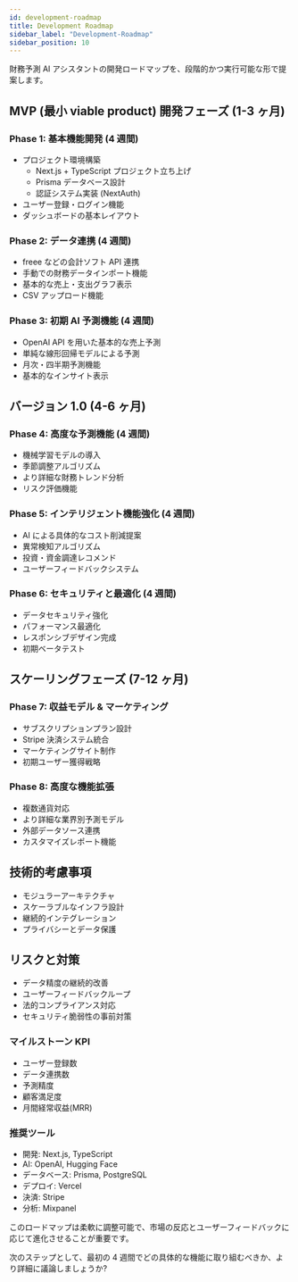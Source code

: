 ```yaml
---
id: development-roadmap
title: Development Roadmap
sidebar_label: "Development-Roadmap"
sidebar_position: 10
---
```


財務予測 AI アシスタントの開発ロードマップを、段階的かつ実行可能な形で提案します。

## MVP (最小 viable product) 開発フェーズ (1-3 ヶ月)

### Phase 1: 基本機能開発 (4 週間)

- プロジェクト環境構築
  - Next.js + TypeScript プロジェクト立ち上げ
  - Prisma データベース設計
  - 認証システム実装 (NextAuth)
- ユーザー登録・ログイン機能
- ダッシュボードの基本レイアウト

### Phase 2: データ連携 (4 週間)

- freee などの会計ソフト API 連携
- 手動での財務データインポート機能
- 基本的な売上・支出グラフ表示
- CSV アップロード機能

### Phase 3: 初期 AI 予測機能 (4 週間)

- OpenAI API を用いた基本的な売上予測
- 単純な線形回帰モデルによる予測
- 月次・四半期予測機能
- 基本的なインサイト表示

## バージョン 1.0 (4-6 ヶ月)

### Phase 4: 高度な予測機能 (4 週間)

- 機械学習モデルの導入
- 季節調整アルゴリズム
- より詳細な財務トレンド分析
- リスク評価機能

### Phase 5: インテリジェント機能強化 (4 週間)

- AI による具体的なコスト削減提案
- 異常検知アルゴリズム
- 投資・資金調達レコメンド
- ユーザーフィードバックシステム

### Phase 6: セキュリティと最適化 (4 週間)

- データセキュリティ強化
- パフォーマンス最適化
- レスポンシブデザイン完成
- 初期ベータテスト

## スケーリングフェーズ (7-12 ヶ月)

### Phase 7: 収益モデル & マーケティング

- サブスクリプションプラン設計
- Stripe 決済システム統合
- マーケティングサイト制作
- 初期ユーザー獲得戦略

### Phase 8: 高度な機能拡張

- 複数通貨対応
- より詳細な業界別予測モデル
- 外部データソース連携
- カスタマイズレポート機能

## 技術的考慮事項

- モジュラーアーキテクチャ
- スケーラブルなインフラ設計
- 継続的インテグレーション
- プライバシーとデータ保護

## リスクと対策

- データ精度の継続的改善
- ユーザーフィードバックループ
- 法的コンプライアンス対応
- セキュリティ脆弱性の事前対策

### マイルストーン KPI

- ユーザー登録数
- データ連携数
- 予測精度
- 顧客満足度
- 月間経常収益(MRR)

### 推奨ツール

- 開発: Next.js, TypeScript
- AI: OpenAI, Hugging Face
- データベース: Prisma, PostgreSQL
- デプロイ: Vercel
- 決済: Stripe
- 分析: Mixpanel

このロードマップは柔軟に調整可能で、市場の反応とユーザーフィードバックに応じて進化させることが重要です。

次のステップとして、最初の 4 週間でどの具体的な機能に取り組むべきか、より詳細に議論しましょうか?
